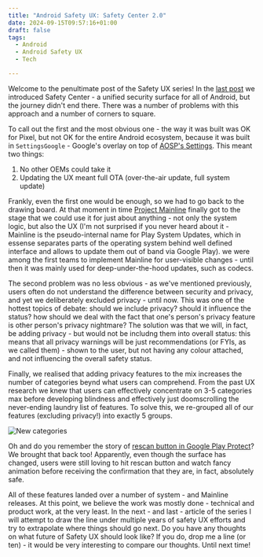 ```yaml
---
title: "Android Safety UX: Safety Center 2.0"
date: 2024-09-15T09:57:16+01:00
draft: false
tags: 
  - Android
  - Android Safety UX
  - Tech

---
```


Welcome to the penultimate post of the Safety UX series! In the [last post](https://blog.kirillov.cc/posts/android-safety-ux-safety-centre/) we introduced Safety Center - a unified security surface for all of Android, but the journey didn't end there. There was a number of problems with this approach and a number of corners to square.

To call out the first and the most obvious one - the way it was built was OK for Pixel, but not OK for the entire Android ecosystem, because it was built in `SettingsGoogle` - Google's overlay on top of [AOSP's Settings](https://cs.android.com/android/platform/superproject/main/+/main:packages/apps/Settings/). This meant two things:

1. No other OEMs could take it
2. Updating the UX meant full OTA (over-the-air update, full system update)

Frankly, even the first one would be enough, so we had to go back to the drawing board. At that moment in time [Project Mainline](https://source.android.com/docs/core/ota/modular-system) finally got to the stage that we could use it for just about anything - not only the system logic, but also the UX (I'm not surprised if you never heard about it - Mainline is the pseudo-internal name for Play System Updates, which in essense separates parts of the operating system behind well defined interface and allows to update them out of band via Google Play). we were among the first teams to implement Mainline for user-visible changes - until then it was mainly used for deep-under-the-hood updates, such as codecs.

The second problem was no less obvious - as we've mentioned previously, users often do not understand the difference between security and privacy, and yet we deliberately excluded privacy - until now. This was one of the hottest topics of debate: should we include privacy? should it influence the status? how should we deal with the fact that one's person's privacy feature is other person's privacy nightmare? The solution was that we will, in fact, be adding privacy - but would not be includng them into overall status: this means that all privacy warnings will be just recommendations (or FYIs, as we called them) - shown to the user, but not having any colour attached, and not influencing the overall safety status.

Finally, we realised that adding privacy features to the mix increases the number of categories beynd what users can comprehend. From the past UX research we knew that users can effectively concentrate on 3-5 categories max before developing blindness and effectively just doomscrolling the never-ending laundry list of features. To solve this, we re-grouped all of our features (excluding privacy!) into exactly 5 groups.

![New categories](/static/asux-pv/categories.png)

Oh and do you remember the story of [rescan button in Google Play Protect](https://blog.kirillov.cc/posts/android-safety-ux-google-play-protect/)? We brought that back too! Apparently, even though the surface has changed, users were still loving to hit rescan button and watch fancy animation before receiving the confirmation that they are, in fact, absolutely safe. 

All of these features landed over a number of system - and Mainline releases. At this point, we believe the work was mostly done - technical and product work, at the very least. In the next - and last - article of the series I will attempt to draw the line under multiple years of safety UX efforts and try to extrapolate where things should go next. Do you have any thoughts on what future of Safety UX should look like? If you do, drop me a line (or ten) - it would be very interesting to compare our thoughts. Until next time!